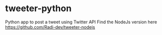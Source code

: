 # tweeter-python
Python app to post a tweet using Twitter API
Find the NodeJs version here https://github.com/Radi-dev/tweeter-nodejs
